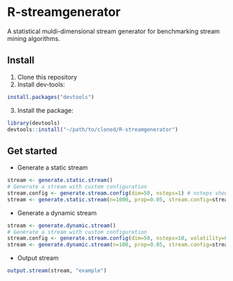 # R-streamgenerator
A statistical muldi-dimensional stream generator for benchmarking stream mining algorithms.

## Install

1. Clone this repository
2. Install dev-tools: 
```R
install.packages("devtools")
```
3. Install the package:
```R
library(devtools)
devtools::install("~/path/to/cloned/R-streamgenerator")
```

## Get started

* Generate a static stream 

```R
stream <- generate.static.stream()
# Generate a stream with custom configuration
stream.config <- generate.stream.config(dim=50, nsteps=1) # nsteps should be = 1
stream <- generate.static.stream(n=1000, prop=0.05, stream.config=stream.config)
```

* Generate a dynamic stream 

```R
stream <- generate.dynamic.stream()
# Generate a stream with custom configuration
stream.config <- generate.stream.config(dim=50, nsteps=10, volatility=0.5)
stream <- generate.dynamic.stream(n=100, prop=0.05, stream.config=stream.config)
```

* Output stream

```R
output.stream(stream, "example")
```